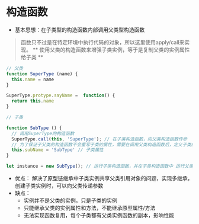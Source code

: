 # 构造函数

- 基本思想：在子类型的构造函数内部调用父类型构造函数
> 函数只不过是在特定环境中执行代码的对象，所以这里使用apply/call来实现。
** 使用父类的构造函数来增强子类实例，等于是复制父类的实例属性给子类 **

```js
// 父类
function SuperType (name) {
  this.name = name
}

SuperType.protype.sayName =  function() {
  return this.name
}

// 子类

function SubType () {
  // 调用SuperType的构造函数
  SuperType.call(this, 'SuperType'); // 在子类构造函数，向⽗类构造函数传参
  // 为了保证⼦⽗类的构造函数不会重写⼦类的属性，需要在调⽤⽗类构造函数后，定义⼦类的属性
  this.subName = 'SubType' // 子类属性
}

let instance = new SubType(); // 运行子类构造函数，并在子类构造函数中 运行父类构造函数，this绑定到子类
```

- 优点： 解决了原型链继承中⼦类实例共享⽗类引⽤对象的问题，实现多继承，创建⼦类实例时，可以向⽗类传递参数
- 缺点：
  - 实例并不是⽗类的实例，只是⼦类的实例
  - 只能继承⽗类的实例属性和⽅法，不能继承原型属性/⽅法
  - ⽆法实现函数复⽤，每个⼦类都有⽗类实例函数的副本，影响性能


